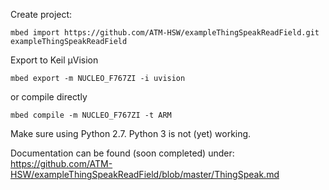 Create project:
```
mbed import https://github.com/ATM-HSW/exampleThingSpeakReadField.git exampleThingSpeakReadField
```

Export to Keil µVision
```
mbed export -m NUCLEO_F767ZI -i uvision
```

or compile directly
```
mbed compile -m NUCLEO_F767ZI -t ARM
```

Make sure using Python 2.7. Python 3 is not (yet) working.

Documentation can be found (soon completed) under: https://github.com/ATM-HSW/exampleThingSpeakReadField/blob/master/ThingSpeak.md
